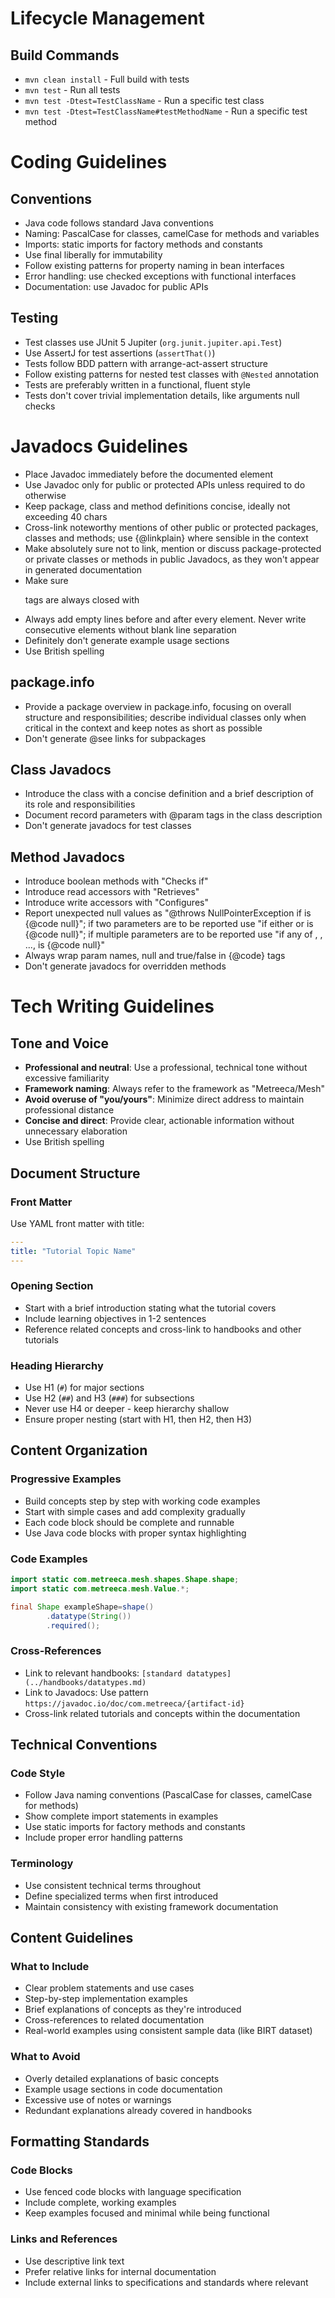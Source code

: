 # Lifecycle Management

## Build Commands

- `mvn clean install` - Full build with tests
- `mvn test` - Run all tests
- `mvn test -Dtest=TestClassName` - Run a specific test class
- `mvn test -Dtest=TestClassName#testMethodName` - Run a specific test method

# Coding Guidelines

## Conventions

- Java code follows standard Java conventions
- Naming: PascalCase for classes, camelCase for methods and variables
- Imports: static imports for factory methods and constants
- Use final liberally for immutability
- Follow existing patterns for property naming in bean interfaces
- Error handling: use checked exceptions with functional interfaces
- Documentation: use Javadoc for public APIs

## Testing

- Test classes use JUnit 5 Jupiter (`org.junit.jupiter.api.Test`)
- Use AssertJ for test assertions (`assertThat()`)
- Tests follow BDD pattern with arrange-act-assert structure
- Follow existing patterns for nested test classes with `@Nested` annotation
- Tests are preferably written in a functional, fluent style
- Tests don't cover trivial implementation details, like arguments null checks

# Javadocs Guidelines

- Place Javadoc immediately before the documented element
- Use Javadoc only for public or protected APIs unless required to do otherwise
- Keep package, class and method definitions concise, ideally not exceeding 40 chars
- Cross-link noteworthy mentions of other public or protected packages, classes and methods; use {@linkplain} where
  sensible in the context
- Make absolutely sure not to link, mention or discuss package-protected or private classes or methods in public
  Javadocs, as they won't appear in generated documentation
- Make sure <p> tags are always closed with </p>
- Always add empty lines before and after every element. Never write consecutive elements without blank line separation
- Definitely don't generate example usage sections
- Use British spelling

## package.info

- Provide a package overview in package.info, focusing on overall structure and responsibilities; describe individual
  classes only when critical in the context and keep notes as short as possible
- Don't generate @see links for subpackages

## Class Javadocs

- Introduce the class with a concise definition and a brief description of its role and responsibilities
- Document record parameters with @param tags in the class description
- Don't generate javadocs for test classes

## Method Javadocs

- Introduce boolean methods with "Checks if"
- Introduce read accessors with "Retrieves"
- Introduce write accessors with "Configures"
- Report unexpected null values as "@throws NullPointerException if <param> is {@code null}"; if two parameters are
  to be reported use "if either <param1> or <param2> is {@code null}"; if multiple parameters are to be reported use
  "if any of <param1>, <param2>, ..., <paramN> is {@code null}"
- Always wrap param names, null and true/false in {@code} tags
- Don't generate javadocs for overridden methods

# Tech Writing Guidelines

## Tone and Voice

- **Professional and neutral**: Use a professional, technical tone without excessive familiarity
- **Framework naming**: Always refer to the framework as "Metreeca/Mesh"
- **Avoid overuse of "you/yours"**: Minimize direct address to maintain professional distance
- **Concise and direct**: Provide clear, actionable information without unnecessary elaboration
- Use British spelling

## Document Structure

### Front Matter

Use YAML front matter with title:

```yaml
---
title: "Tutorial Topic Name"
---
```

### Opening Section

- Start with a brief introduction stating what the tutorial covers
- Include learning objectives in 1-2 sentences
- Reference related concepts and cross-link to handbooks and other tutorials

### Heading Hierarchy

- Use H1 (`#`) for major sections
- Use H2 (`##`) and H3 (`###`) for subsections
- Never use H4 or deeper - keep hierarchy shallow
- Ensure proper nesting (start with H1, then H2, then H3)

## Content Organization

### Progressive Examples

- Build concepts step by step with working code examples
- Start with simple cases and add complexity gradually
- Each code block should be complete and runnable
- Use Java code blocks with proper syntax highlighting

### Code Examples

```java
import static com.metreeca.mesh.shapes.Shape.shape;
import static com.metreeca.mesh.Value.*;

final Shape exampleShape=shape()
        .datatype(String())
        .required();
```

### Cross-References

- Link to relevant handbooks: `[standard datatypes](../handbooks/datatypes.md)`
- Link to Javadocs: Use pattern `https://javadoc.io/doc/com.metreeca/{artifact-id}`
- Cross-link related tutorials and concepts within the documentation

## Technical Conventions

### Code Style

- Follow Java naming conventions (PascalCase for classes, camelCase for methods)
- Show complete import statements in examples
- Use static imports for factory methods and constants
- Include proper error handling patterns

### Terminology

- Use consistent technical terms throughout
- Define specialized terms when first introduced
- Maintain consistency with existing framework documentation

## Content Guidelines

### What to Include

- Clear problem statements and use cases
- Step-by-step implementation examples
- Brief explanations of concepts as they're introduced
- Cross-references to related documentation
- Real-world examples using consistent sample data (like BIRT dataset)

### What to Avoid

- Overly detailed explanations of basic concepts
- Example usage sections in code documentation
- Excessive use of notes or warnings
- Redundant explanations already covered in handbooks

## Formatting Standards

### Code Blocks

- Use fenced code blocks with language specification
- Include complete, working examples
- Keep examples focused and minimal while being functional

### Links and References

- Use descriptive link text
- Prefer relative links for internal documentation
- Include external links to specifications and standards where relevant
